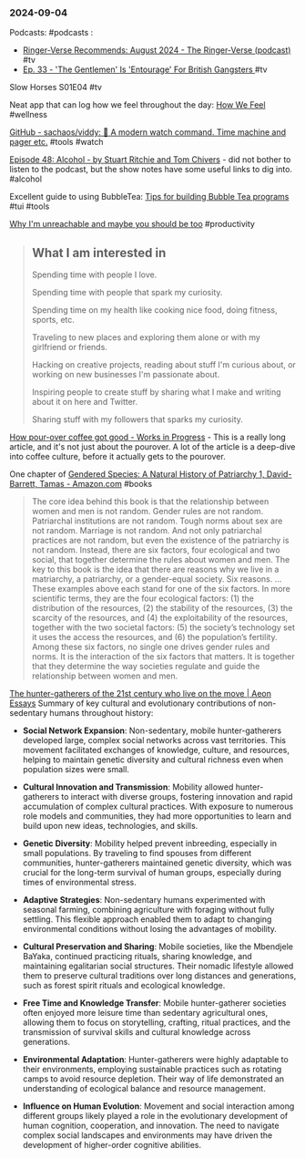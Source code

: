 ### 2024-09-04
Podcasts: #podcasts :
* [Ringer-Verse Recommends: August 2024 - The Ringer-Verse (podcast)](https://lnns.co/XeH79A0zaKR) #tv
* [Ep. 33 - 'The Gentlemen' Is 'Entourage' For British Gangsters ](https://lnns.co/GZreMF5hxwD) #tv

Slow Horses S01E04 #tv 

Neat app that can log how we feel throughout the day: [How We Feel](https://howwefeel.org/) #wellness 

[GitHub - sachaos/viddy: 👀 A modern watch command. Time machine and pager etc.](https://github.com/sachaos/viddy) #tools #watch

[Episode 48: Alcohol - by Stuart Ritchie and Tom Chivers](https://www.thestudiesshowpod.com/p/episode-48-alcohol) - did not bother to listen to the podcast, but the show notes have some useful links to dig into. #alcohol 

Excellent guide to using BubbleTea: [Tips for building Bubble Tea programs](https://leg100.github.io/en/posts/building-bubbletea-programs/) #tui #tools

[Why I'm unreachable and maybe you should be too](https://levels.io/contact/#216%20-%2014901527) #productivity

> ## What I am interested in
> 
> Spending time with people I love.
> 
> Spending time with people that spark my curiosity.
> 
> Spending time on my health like cooking nice food, doing fitness, sports, etc.
> 
> Traveling to new places and exploring them alone or with my girlfriend or friends.
> 
> Hacking on creative projects, reading about stuff I'm curious about, or working on new businesses I'm passionate about.
> 
> Inspiring people to create stuff by sharing what I make and writing about it on here and Twitter.
> 
> Sharing stuff with my followers that sparks my curiosity.

[How pour-over coffee got good - Works in Progress](https://worksinprogress.co/issue/how-pour-over-coffee-got-good/) - This is a really long article, and it's not just about the pourover. A lot of the article is a deep-dive into coffee culture, before it actually gets to the pourover.

One chapter of [Gendered Species: A Natural History of Patriarchy 1, David-Barrett, Tamas - Amazon.com](https://www.amazon.com/Gendered-Species-Natural-History-Patriarchy-ebook/dp/B0D7TR9WPW) #books 

>  The core idea behind this book is that the relationship between women and men is not random. Gender rules are not random. Patriarchal institutions are not random. Tough norms about sex are not random. Marriage is not random. And not only patriarchal practices are not random, but even the existence of the patriarchy is not random. Instead, there are six factors, four ecological and two social, that together determine the rules about women and men. The key to this book is the idea that there are reasons why we live in a matriarchy, a patriarchy, or a gender-equal society. Six reasons.
>  …
>  These examples above each stand for one of the six factors. In more scientific terms, they are the four ecological factors: (1) the distribution of the resources, (2) the stability of the resources, (3) the scarcity of the resources, and (4) the exploitability of the resources, together with the two societal factors: (5) the society’s technology set it uses the access the resources, and (6) the population’s fertility. Among these six factors, no single one drives gender rules and norms. It is the interaction of the six factors that matters. It is together that they determine the way societies regulate and guide the relationship between women and men.

[The hunter-gatherers of the 21st century who live on the move | Aeon Essays](https://aeon.co/essays/the-hunter-gatherers-of-the-21st-century-who-live-on-the-move)
Summary of key cultural and evolutionary contributions of non-sedentary humans throughout history:

- **Social Network Expansion**: Non-sedentary, mobile hunter-gatherers developed large, complex social networks across vast territories. This movement facilitated exchanges of knowledge, culture, and resources, helping to maintain genetic diversity and cultural richness even when population sizes were small.
    
- **Cultural Innovation and Transmission**: Mobility allowed hunter-gatherers to interact with diverse groups, fostering innovation and rapid accumulation of complex cultural practices. With exposure to numerous role models and communities, they had more opportunities to learn and build upon new ideas, technologies, and skills.
    
- **Genetic Diversity**: Mobility helped prevent inbreeding, especially in small populations. By traveling to find spouses from different communities, hunter-gatherers maintained genetic diversity, which was crucial for the long-term survival of human groups, especially during times of environmental stress.
    
- **Adaptive Strategies**: Non-sedentary humans experimented with seasonal farming, combining agriculture with foraging without fully settling. This flexible approach enabled them to adapt to changing environmental conditions without losing the advantages of mobility.
    
- **Cultural Preservation and Sharing**: Mobile societies, like the Mbendjele BaYaka, continued practicing rituals, sharing knowledge, and maintaining egalitarian social structures. Their nomadic lifestyle allowed them to preserve cultural traditions over long distances and generations, such as forest spirit rituals and ecological knowledge.
    
- **Free Time and Knowledge Transfer**: Mobile hunter-gatherer societies often enjoyed more leisure time than sedentary agricultural ones, allowing them to focus on storytelling, crafting, ritual practices, and the transmission of survival skills and cultural knowledge across generations.
    
- **Environmental Adaptation**: Hunter-gatherers were highly adaptable to their environments, employing sustainable practices such as rotating camps to avoid resource depletion. Their way of life demonstrated an understanding of ecological balance and resource management.
    
- **Influence on Human Evolution**: Movement and social interaction among different groups likely played a role in the evolutionary development of human cognition, cooperation, and innovation. The need to navigate complex social landscapes and environments may have driven the development of higher-order cognitive abilities.